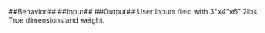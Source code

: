 ##Behavior##																		##Input##														      ##Output##
User Inputs field with                            3"x4"x6"  2lbs                              True
dimensions and weight.                
